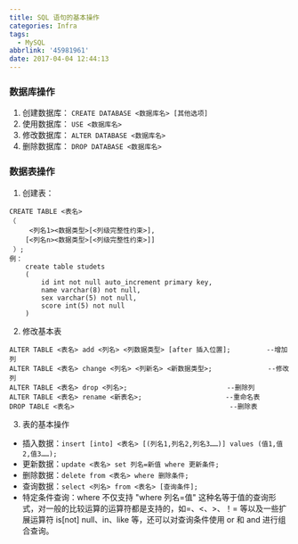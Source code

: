 ```yaml
---
title: SQL 语句的基本操作
categories: Infra
tags:
  - MySQL
abbrlink: '45981961'
date: 2017-04-04 12:44:13
---
```

### 数据库操作
1. 创建数据库： `CREATE DATABASE <数据库名> [其他选项]`
2. 使用数据库： `USE <数据库名>`
3. 修改数据库： `ALTER DATABASE <数据库名>`
4. 删除数据库： `DROP DATABASE <数据库名>`

### 数据表操作
1. 创建表：
```
CREATE TABLE <表名>
（
     <列名1><数据类型>[<列级完整性约束>],
    [<列名n><数据类型>[<列级完整性约束>]]
 ）;
例：
    create table studets
    (
        id int not null auto_increment primary key,
        name varchar(8) not null,
        sex varchar(5) not null,
        score int(5) not null
    )
```
2. 修改基本表
```
ALTER TABLE <表名> add <列名> <列数据类型> [after 插入位置];         --增加列
ALTER TABLE <表名> change <列名> <列新名> <新数据类型>;              --修改列
ALTER TABLE <表名> drop <列名>;                         --删除列
ALTER TABLE <表名> rename <新表名>;                     --重命名表
DROP TABLE <表名>                                       --删除表
```
3. 表的基本操作
* 插入数据：`insert [into] <表名> [(列名1,列名2,列名3……)] values (值1,值2,值3……);`
* 更新数据：`update <表名> set 列名=新值 where 更新条件;`
* 删除数据：`delete from <表名> where 删除条件;`
* 查询数据：`select <列名> from <表名> [查询条件];`
* 特定条件查询：where 不仅支持 "where 列名=值" 这种名等于值的查询形式，对一般的比较运算的运算符都是支持的，如=、<、>、！= 等以及一些扩展运算符 is[not] null、in、like 等，还可以对查询条件使用 or 和 and 进行组合查询。

